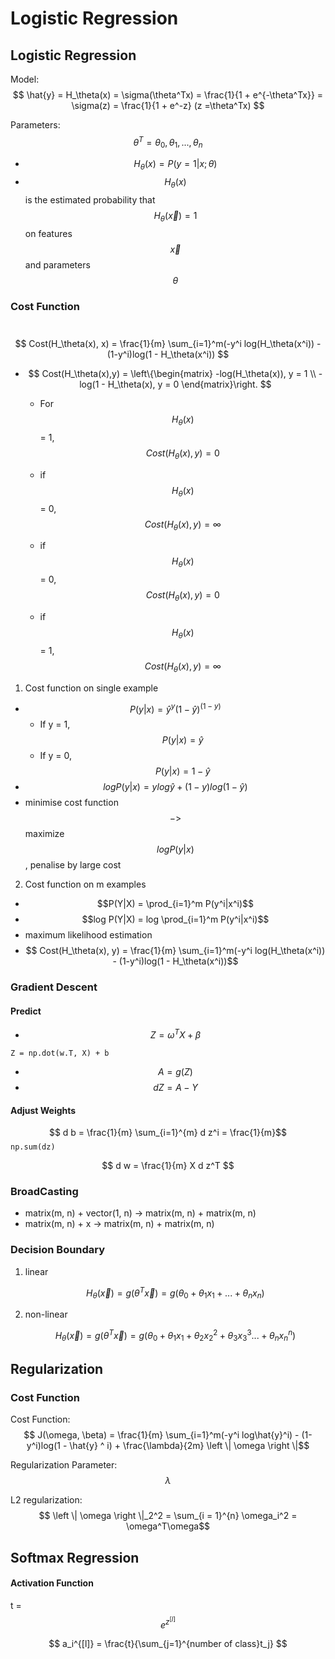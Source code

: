 # Logistic Regression

## Logistic Regression

Model: $$ \hat{y} = H_\theta(x) = \sigma(\theta^Tx) = \frac{1}{1 + e^{-\theta^Tx}} = \sigma(z) = \frac{1}{1 + e^-z}  (z =\theta^Tx) ​$$

Parameters: $$ \theta^T = \theta_0, \theta_1, ...,  \theta_n ​$$

- $$ H_\theta(x) = P(y=1 | x; \theta) ​$$ 
- $$ H_\theta(x) $$ is the estimated probability that $$ H_\theta(\vec{x})=1 $$ on features $$ \vec{x} $$ and parameters $$ \theta $$

### Cost Function

​	$$ Cost(H_\theta(x), x) = \frac{1}{m} \sum_{i=1}^m(-y^i log(H_\theta(x^i))  -  (1-y^i)log(1 - H_\theta(x^i)) $$

- $$ Cost(H_\theta(x),y) = \left\{\begin{matrix} -log(H_\theta(x)), y = 1
  \\ -log(1 - H_\theta(x), y = 0
  \end{matrix}\right. $$
  - For $$ H_\theta(x) ​$$ = 1, $$ Cost(H_\theta(x),y) = 0 ​$$ 
  - if $$ H_\theta(x) ​$$ = 0, $$ Cost(H_\theta(x),y) = \infty ​$$

  - if $$ H_\theta(x) ​$$ = 0, $$ Cost(H_\theta(x),y) = 0 ​$$ 
  - if $$ H_\theta(x) $$ = 1, $$ Cost(H_\theta(x),y) = \infty $$

1. Cost function on single example

- $$P(y|x) = \hat{y}^y (1 - \hat{y})^{(1-y)}​$$
  - If y = 1, $$P(y|x) = \hat{y}$$
  - If y = 0, $$P(y|x) = 1 - \hat{y} ​$$
- $$logP(y|x) = y log\hat{y} + {(1-y)} log(1 - \hat{y})​$$
- minimise cost function $$->$$ maximize $$logP(y|x)$$, penalise by large cost

2. Cost function on m examples

- $$P(Y|X) = \prod_{i=1}^m P(y^i|x^i)​$$
- $$log P(Y|X) = log \prod_{i=1}^m P(y^i|x^i)$$
- maximum likelihood estimation
- $$ Cost(H_\theta(x), y) = \frac{1}{m} \sum_{i=1}^m(-y^i log(H_\theta(x^i))  -  (1-y^i)log(1 - H_\theta(x^i)) ​$$

### Gradient Descent

#### Predict

- $$ Z = \omega ^ T X + \beta $$

```Z = np.dot(w.T, X) + b```

- $$ A = g(Z) $$
- $$dZ = A - Y$$

#### Adjust Weights

$$ d b = \frac{1}{m} \sum_{i=1}^{m} d z^i = \frac{1}{m}​$$ ```np.sum(dz)```

$$ d w = \frac{1}{m} X d z^T $$

### BroadCasting

- matrix(m, n) + vector(1, n) -> matrix(m, n) + matrix(m, n)
- matrix(m, n) + x -> matrix(m, n) + matrix(m, n)

### Decision Boundary

1. linear

   $$ H_\theta(\vec{x}) = g(\theta^T\vec{x}) = g(\theta_0 + \theta_1x_1 + ... + \theta_nx_n)​$$

2. non-linear

   $$ H_\theta(\vec{x}) = g(\theta^T\vec{x}) = g(\theta_0 + \theta_1x_1 + \theta_2x_2^2 + \theta_3x_3^3 ... + \theta_nx_n^n)$$




## Regularization

### Cost Function

Cost Function: $$ J(\omega, \beta) = \frac{1}{m} \sum_{i=1}^m(-y^i log\hat{y}^i)  -  (1-y^i)log(1 - \hat{y} ^ i) + \frac{\lambda}{2m} \left \| \omega \right \|$$

Regularization Parameter: $$ \lambda ​$$

L2 regularization: $$ \left \| \omega \right \|_2^2 = \sum_{i = 1}^{n} \omega_i^2 = \omega^T\omega ​$$



## Softmax Regression

#### Activation Function

t = $$ e^{z^{[l]}} $$

$$ a_i^{[l]} = \frac{t}{\sum_{j=1}^{number of class}t_j} $$